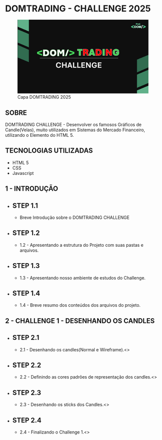 # DOMTRADING - CHALLENGE 2025

<div>
<figure>
 <img src="assets/images/capadomtrading.jpg" alt="Capa DOMTRADING 2025">
 <figcaption>Capa DOMTRADING 2025</figcaption> 
</figure>
</div>

## SOBRE
DOMTRADING CHALLENGE - Desenvolver os famosos Gráficos de Candle(Velas), muito utilizados em Sistemas do Mercado Financeiro, utilizando o Elemento <canvas> do HTML 5.  

## TECNOLOGIAS UTILIZADAS
- HTML 5
- CSS
- Javascript

## 1 - INTRODUÇÃO
- ## STEP 1.1 
    - Breve Introdução sobre o DOMTRADING CHALLENGE <ok>
- ## STEP 1.2 
    - 1.2 - Apresentando a estrutura do Projeto com suas pastas e arquivos. <ok>
- ## STEP 1.3 
    - 1.3 - Apresentando nosso ambiente de estudos do Challenge. <ok>
- ## STEP 1.4 
    - 1.4 - Breve resumo dos conteúdos dos arquivos do projeto. <ok>

## 2 - CHALLENGE 1 - DESENHANDO OS CANDLES
- ## STEP 2.1
    - 2.1 - Desenhando os candles(Normal e Wireframe).<>
- ## STEP 2.2
    - 2.2 - Definindo as cores padrôes de representação dos candles.<>
- ## STEP 2.3
    - 2.3 - Desenhando os sticks dos Candles.<>
- ## STEP 2.4
    - 2.4 - Finalizando o Challenge 1.<>